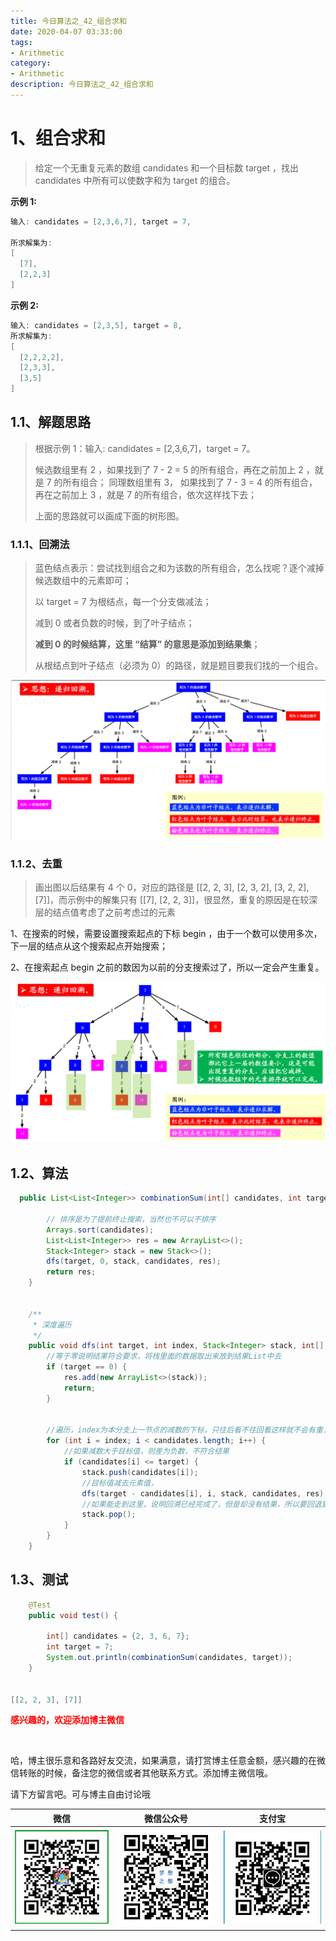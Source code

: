 ```yaml
---
title: 今日算法之_42_组合求和
date: 2020-04-07 03:33:00
tags: 
- Arithmetic
category: 
- Arithmetic
description: 今日算法之_42_组合求和
---
```




# 1、组合求和
> 给定一个无重复元素的数组 candidates 和一个目标数 target ，找出 candidates 中所有可以使数字和为 target 的组合。
>



**示例 1:**      

```java
输入: candidates = [2,3,6,7], target = 7,

所求解集为:
[
  [7],
  [2,2,3]
]
```


**示例 2:**

```java
输入: candidates = [2,3,5], target = 8,
所求解集为:
[
  [2,2,2,2],
  [2,3,3],
  [3,5]
]
```





## 1.1、解题思路 

> 根据示例 1：输入: candidates = [2,3,6,7]，target = 7。   
>
> 候选数组里有 2 ，如果找到了 7 - 2 = 5 的所有组合，再在之前加上 2 ，就是 7 的所有组合；
> 同理数组里有 3， 如果找到了 7 - 3 = 4 的所有组合，再在之前加上 3 ，就是 7 的所有组合，依次这样找下去；   
>
> 上面的思路就可以画成下面的树形图。





### 1.1.1、回溯法  



> 蓝色结点表示：尝试找到组合之和为该数的所有组合，怎么找呢？逐个减掉候选数组中的元素即可；    
>
> 以 target = 7 为根结点，每一个分支做减法；    
>
> 减到 0 或者负数的时候，到了叶子结点；   
>
> **减到 0 的时候结算，这里 “结算” 的意思是添加到结果集**；    
>
> 从根结点到叶子结点（必须为 0）的路径，就是题目要我们找的一个组合。   



![1586248643983](https://raw.githubusercontent.com/HealerJean/HealerJean.github.io/master/blogImages/1586248643983.png)





### 1.1.2、去重  





>画出图以后结果有 4 个 0，对应的路径是 [[2, 2, 3], [2, 3, 2], [3, 2, 2], [7]]，而示例中的解集只有 [[7], [2, 2, 3]]，很显然，重复的原因是在较深层的结点值考虑了之前考虑过的元素



1、在搜索的时候，需要设置搜索起点的下标 begin ，由于一个数可以使用多次，下一层的结点从这个搜索起点开始搜索；    

2、在搜索起点 begin 之前的数因为以前的分支搜索过了，所以一定会产生重复。



![1586248753856](https://raw.githubusercontent.com/HealerJean/HealerJean.github.io/master/blogImages/1586248753856.png)









## 1.2、算法

```java
  public List<List<Integer>> combinationSum(int[] candidates, int target) {

        // 排序是为了提前终止搜索，当然也不可以不排序
        Arrays.sort(candidates);
        List<List<Integer>> res = new ArrayList<>();
        Stack<Integer> stack = new Stack<>();
        dfs(target, 0, stack, candidates, res);
        return res;
    }


    /**
     * 深度遍历
     */
    public void dfs(int target, int index, Stack<Integer> stack, int[] candidates, List<List<Integer>> res) {
        //等于零说明结果符合要求，将栈里面的数据取出来放到结果List中去
        if (target == 0) {
            res.add(new ArrayList<>(stack));
            return;
        }


        //遍历，index为本分支上一节点的减数的下标，只往后看不往回看这样就不会有重复的了，类似于3数之和
        for (int i = index; i < candidates.length; i++) {
            //如果减数大于目标值，则差为负数，不符合结果
            if (candidates[i] <= target) {
                stack.push(candidates[i]);
                //目标值减去元素值，
                dfs(target - candidates[i], i, stack, candidates, res);
                //如果能走到这里，说明回溯已经完成了，但是却没有结果，所以要回退到上一个节点，或者去重。具体debug一遍就知道了
                stack.pop();
            }
        }
    }

```




## 1.3、测试 

```java
    @Test
    public void test() {

        int[] candidates = {2, 3, 6, 7};
        int target = 7;
        System.out.println(combinationSum(candidates, target));
    }


[[2, 2, 3], [7]]
```








  **<font  color="red">感兴趣的，欢迎添加博主微信 </font>**       

​    

哈，博主很乐意和各路好友交流，如果满意，请打赏博主任意金额，感兴趣的在微信转账的时候，备注您的微信或者其他联系方式。添加博主微信哦。    

请下方留言吧。可与博主自由讨论哦   



|微信 | 微信公众号|支付宝|
|:-------:|:-------:|:------:|
| ![微信](https://raw.githubusercontent.com/HealerJean/HealerJean.github.io/master/assets/img/tctip/weixin.jpg)|![微信公众号](https://raw.githubusercontent.com/HealerJean/HealerJean.github.io/master/assets/img/my/qrcode_for_gh_a23c07a2da9e_258.jpg)|![支付宝](https://raw.githubusercontent.com/HealerJean/HealerJean.github.io/master/assets/img/tctip/alpay.jpg) |



<link rel="stylesheet" href="https://unpkg.com/gitalk/dist/gitalk.css">

<script src="https://unpkg.com/gitalk@latest/dist/gitalk.min.js"></script> 
<div id="gitalk-container"></div>    
 <script type="text/javascript">
    var gitalk = new Gitalk({
		clientID: `1d164cd85549874d0e3a`,
		clientSecret: `527c3d223d1e6608953e835b547061037d140355`,
		repo: `HealerJean.github.io`,
		owner: 'HealerJean',
		admin: ['HealerJean'],
		id: 'jcN3BhYPfS2KpRFr',
    });
    gitalk.render('gitalk-container');
</script> 

